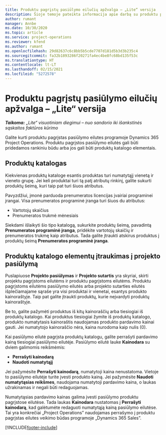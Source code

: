 ```yaml
---
title: Produktu pagrįstų pasiūlymo eilučių apžvalga – „Lite“ versija
description: Šioje temoje pateikta informacija apie darbą su produktu pagrįstomis pasiūlymo eilutėmis.
author: rumant
manager: Annbe
ms.date: 10/30/2020
ms.topic: article
ms.service: project-operations
ms.reviewer: kfend
ms.author: rumant
ms.openlocfilehash: 29d82637c6c8bb5b5cde7707d181d5b3d3b235c4
ms.sourcegitcommit: fa32b1893286f20271fa4ec4be8fc68bd135f53c
ms.translationtype: HT
ms.contentlocale: lt-LT
ms.lasthandoff: 02/15/2021
ms.locfileid: "5272578"
---
```

# <a name="product-based-quote-lines-overview---lite"></a>Produktu pagrįstų pasiūlymo eilučių apžvalga – „Lite“ versija

_**Taikoma:** „Lite“ visuotiniam diegimui – nuo sandorio iki išankstinės sąskaitos faktūros kūrimo_

Galite kurti produktu pagrįstas pasiūlymo eilutes programoje Dynamics 365 Project Operations. Produktu pagrįstos pasiūlymo eilutės gali būti pridedamos rankiniu būdu arba jos gali būti produktų katalogo elementais.

## <a name="product-catalog"></a>Produktų katalogas

Kiekvienas produktų kataloge esantis produktas turi numatytąjį vienetą ir vieneto grupę. Jei keli produktai turi tą patį atributų rinkinį, galite sukurti produktų šeimą, kuri taip pat turi šiuos atributus. 

Pavyzdžiui, įmonė parduoda prenumeratos licencijas įvairiai programinei įrangai. Visa prenumeratos programinė įranga turi šiuos du atributus:

- Vartotojų skaičius
- Prenumeratos trukmė mėnesiais

Siekdami išlaikyti šio tipo katalogą, sukurkite produktų šeimą, pavadintą **Prenumeratos programinė įranga**, pridėkite vartotojų skaičių ir prenumeratos trukmę kaip atributus. Tada galite įtraukti atskirus produktus į produktų šeimą **Prenumeratos programinė įranga**.

## <a name="add-product-catalog-items-to-a-project-quote"></a>Produktų katalogo elementų įtraukimas į projekto pasiūlymą

Puslapiuose **Projekto pasiūlymas** ir **Projekto sutartis** yra skyriai, skirti projektu pagrįstoms eilutėms ir produktu pagrįstoms eilutėms. Produktu pagrįstoms eilutėms pasiūlymo eilutės arba projekto sutarties eilutės išplečiamajame sąraše yra visi produktai ir vienetai, esantys produkto kainoraštyje. Taip pat galite įtraukti produktų, kurie neįvardyti produktų kainoraštyje.

Be to, galite pažymėti produktus iš kitų kainoraščių arba tiesiogiai iš produktų katalogo. Kai produktus tiesiogiai žymite iš produktų katalogo, produkto numatytasis kainoraštis naudojamas produkto pardavimo kainai gauti. Jei numatytojo kainoraščio nėra, kaina nurodoma kaip nulis (0).

Kai pasiūlymo eilutė pagrįsta produktų katalogu, galite perrašyti pardavimo kainą tiesiogiai pasiūlymo eilutėje. Pasiūlymo eilutė lauke **Kainodara** su dviem galimomis reikšmėmis:

- **Perrašyti kainodarą**
- **Naudoti numatytąjį**

Jei pažymėsite **Perrašyti kainodarą**, numatytoji kaina nenustatoma. Vietoje to pasiūlymo eilutėje turite įvesti produkto kainą. Jei pažymėsite **Naudoti numatytąsias reikšmes**, naudojama numatytoji pardavimo kaina, o laukas užrakinamas ir negali būti redaguojamas.

Numatytąsias pardavimo kainas galima įvesti pasiūlymo produktu pagrįstose eilutėse. Tada laukas **Kainodara** nustatomas į **Perrašyti kainodarą**, kad galėtumėte redaguoti numatytąją kainą pasiūlymo eilutėse. Tai yra konkrečiai „Project Operations” naudojamas perrašymo į produktu pagrįstas eilutes veikimo būdas programoje „Dynamics 365 Sales”.


[!INCLUDE[footer-include](../../includes/footer-banner.md)]